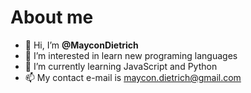 # About me

- 👋 Hi, I’m **@MayconDietrich**
- 👀 I’m interested in learn new programing languages
- 🌱 I’m currently learning JavaScript and Python
- 📫 My contact e-mail is maycon.dietrich@gmail.com 
